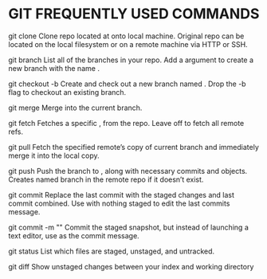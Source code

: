 # GIT FREQUENTLY USED COMMANDS

git clone <repo>
Clone repo located at onto local machine. Original repo can be located on the local filesystem or on a remote machine via HTTP or SSH.

git branch 
List all of the branches in your repo. Add a <branch> argument to create a new branch with the name <branch>.

git checkout -b <branch>
Create and check out a new branch named <branch>. Drop the -b flag to checkout an existing branch.

git merge <branch> 
Merge <branch> into the current branch.

git fetch <remote> <branch>
Fetches a specific <branch>, from the repo. Leave off <branch> to fetch all remote refs.

git pull <remote>
Fetch the specified remote’s copy of current branch and immediately merge it into the local copy.

git push <remote> <branch>
Push the branch to <remote>, along with necessary commits and objects. Creates named branch in the remote repo if it doesn’t exist.

git commit
Replace the last commit with the staged changes and last commit combined. Use with nothing staged to edit the last commits message.

git commit -m "<message>"
Commit the staged snapshot, but instead of launching a text editor, use <message> as the commit message.

git status 
List which files are staged, unstaged, and untracked.

git diff
Show unstaged changes between your index and working directory
